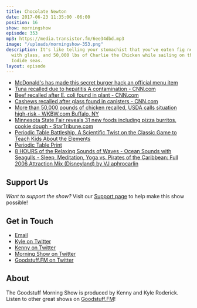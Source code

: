```yaml
---
title: Chocolate Newton
date: 2017-06-23 11:35:00 -06:00
position: 16
show: morningshow
episode: 353
mp3: https://media.transistor.fm/6ee34dbd.mp3
image: "/uploads/morningshow-353.png"
description: It's like telling your stomachist that you've eaten fig newtons, cashews
  with glass, and 50,000 lbs of Charlie the Chicken while sailing on the Hydrogen
  Iodide seas.
layout: episode
---
```


* [McDonald's has made this secret burger hack an official menu item](http://mashable.com/2017/05/30/mcdonalds-chicken-big-mac/?utm_campaign=Feed%3A+Mashable+%28Mashable%29&utm_cid=Mash-Prod-RSS-Feedburner-All-Partial&utm_source=feedburner&utm_medium=feed#7PCWR6mwPOqD)
* [Tuna recalled due to hepatitis A contamination - CNN.com](http://www.cnn.com/2017/06/05/health/tuna-recall-hepatitis-a/index.html)
* [Beef recalled after E. coli found in plant - CNN.com](http://www.cnn.com/2017/06/06/health/beef-recall-e-coli/index.html)
* [Cashews recalled after glass found in canisters - CNN.com](http://www.cnn.com/2017/06/07/health/cashew-recall-glass-found/index.html?sr=twCNN060817ca)
* [More than 50,000 pounds of chicken recalled, USDA calls situation high-risk - WKBW.com Buffalo, NY](http://www.wkbw.com/news/national/high-risk-recall-on-54699-pounds-of-chicken)
* [Minnesota State Fair reveals 31 new foods including pizza burritos, cookie dough - StarTribune.com](http://www.startribune.com/minnesota-state-fair-reveals-31-new-foods-including-pizza-burritos-cookie-dough/429649373/#1)
* [Periodic Table Battleship, A Scientific Twist on the Classic Game to Teach Kids About the Elements](https://laughingsquid.com/periodic-table-battleship/)
* [Periodic Table Print](http://science.widener.edu/~svanbram/ptable_6.pdf)
* [8 HOURS of the Relaxing Sounds of Waves - Ocean Sounds with Seagulls - Sleep, Meditation, Yoga vs. Pirates of the Caribbean: Full 2006 Attraction Mix (Disneyland) by VJ aphrocarlin](http://youtubedoubler.com/?video1=https%3A%2F%2Fwww.youtube.com%2Fwatch%3Fv%3DwGKIjh9skYw&start1=0&video2=https%3A%2F%2Fwww.youtube.com%2Fwatch%3Fv%3DLJFPPoGTPGI&start2=&authorName=aphrocarlin)

## Support Us
*Want to support the show?* Visit our [Support page](https://goodstuff.fm/support) to help make this show possible!

## Get in Touch
* [Email](mailto:kyle@goodstuff.fm)
* [Kyle on Twitter](http://twitter.com/dogburps)
* [Kenny on Twitter](http://twitter.com/kennyaroderick)
* [Morning Show on Twitter](http://twitter.com/morningshowam)
* [Goodstuff.FM on Twitter](http://twitter.com/goodstufffm)

## About
The Goodstuff Morning Show is produced by Kenny and Kyle Roderick. Listen to other great shows on [Goodstuff.FM](http://goodstuff.fm/shows)!
